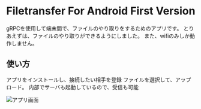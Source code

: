 # Filetransfer For Android First Version
gRPCを使用して端末間で、ファイルのやり取りをするためのアプリです。
とりあえずは、ファイルのやり取りができるようにしました。
また、wifiのみしか動作しません。

## 使い方
アプリをインストールし、接続したい相手を登録
ファイルを選択して、アップロード。
内部でサーバも起動しているので、受信も可能

![アプリ画面](https://user-images.githubusercontent.com/54335655/226148588-4ff567b3-ba48-4443-bdf1-e06c578b9de1.png)
